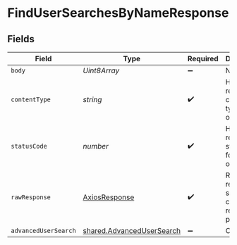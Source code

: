 # FindUserSearchesByNameResponse


## Fields

| Field                                                                         | Type                                                                          | Required                                                                      | Description                                                                   |
| ----------------------------------------------------------------------------- | ----------------------------------------------------------------------------- | ----------------------------------------------------------------------------- | ----------------------------------------------------------------------------- |
| `body`                                                                        | *Uint8Array*                                                                  | :heavy_minus_sign:                                                            | N/A                                                                           |
| `contentType`                                                                 | *string*                                                                      | :heavy_check_mark:                                                            | HTTP response content type for this operation                                 |
| `statusCode`                                                                  | *number*                                                                      | :heavy_check_mark:                                                            | HTTP response status code for this operation                                  |
| `rawResponse`                                                                 | [AxiosResponse](https://axios-http.com/docs/res_schema)                       | :heavy_check_mark:                                                            | Raw HTTP response; suitable for custom response parsing                       |
| `advancedUserSearch`                                                          | [shared.AdvancedUserSearch](../../../sdk/models/shared/advancedusersearch.md) | :heavy_minus_sign:                                                            | OK                                                                            |